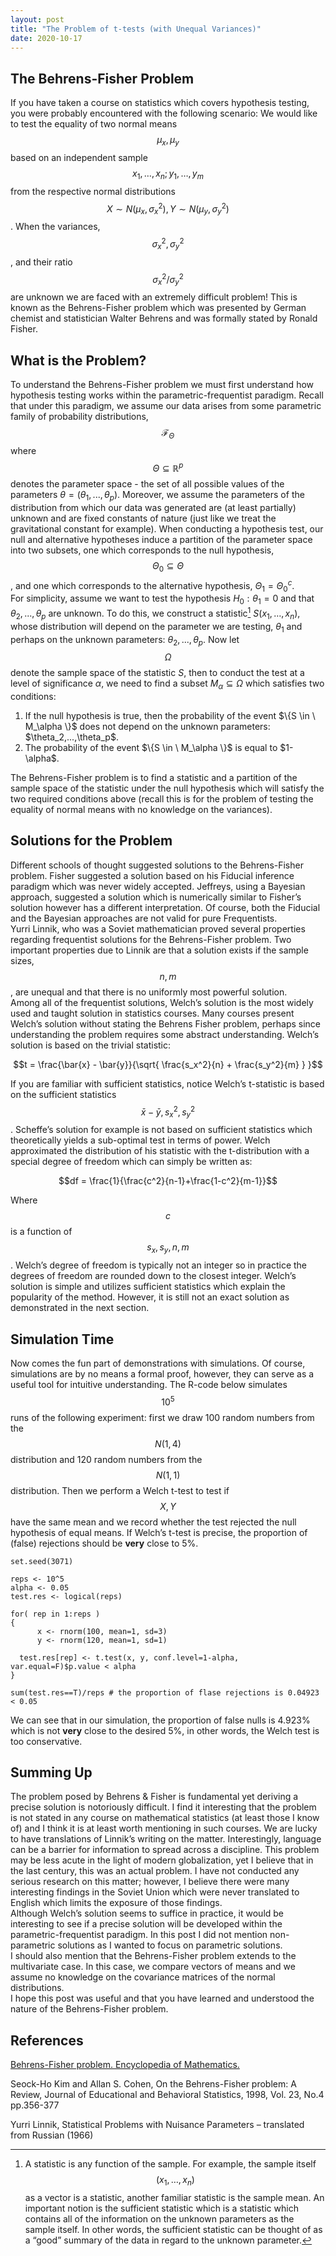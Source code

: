 ```yaml
---
layout: post
title: "The Problem of t-tests (with Unequal Variances)"
date: 2020-10-17
---
```


The Behrens-Fisher Problem
-------

If you have taken a course on statistics which covers hypothesis testing, you were probably encountered with the following scenario: We would like to test the equality of two normal means $$\mu_x, \mu_y$$ based on an independent sample $$x_1,…,x_n; y_1,…,y_m$$ from the respective normal distributions $$X \sim N(\mu_x,\sigma_x^2), Y \sim N(\mu_y, \sigma_y^2)$$. 
When the variances, $$\sigma_x^2, \sigma_y^2$$, and their ratio $$\sigma_x^2 / \sigma_y^2$$ are unknown we are faced with an extremely difficult problem! This is known as the Behrens-Fisher problem which was presented by German chemist and statistician Walter Behrens and was formally stated by Ronald Fisher.

What is the Problem?
---------------------

To understand the Behrens-Fisher problem we must first understand how hypothesis testing works within the parametric-frequentist paradigm. Recall that under this paradigm, we assume our data arises from some parametric family of probability distributions, $$\mathscr{F}_\Theta$$ where $$\Theta \subseteq \mathbb{R}^p$$ denotes the parameter space - the set of all possible values of the parameters $\theta=\left( \theta_1,...,\theta_p \right)$. Moreover, we assume the parameters of the distribution from which our data was generated are (at least partially) unknown and are fixed constants of nature (just like we treat the gravitational constant for example). When conducting a hypothesis test, our null and alternative hypotheses induce a partition of the parameter space into two subsets, one which corresponds to the null hypothesis, $$\Theta_0 \subseteq \Theta$$, and one which corresponds to the alternative hypothesis, $\Theta_1= \Theta_0^c$.  
For simplicity, assume we want to test the hypothesis $H_0: \theta_1=0$ and that $\theta_2,...,\theta_p$ are unknown. To do this, we construct a statistic[^1] $S(x_1,…,x_n)$, whose distribution will depend on the parameter we are testing, $\theta_1$ and perhaps on the unknown parameters: $\theta_2,...,\theta_p$. Now let $$\Omega$$ denote the sample space of the statistic $S$, then to conduct the test at a level of significance $\alpha$, we need to find a subset $M_\alpha \subseteq \Omega$ which satisfies two conditions:
<ol>
<li> If the null hypothesis is true, then the probability of the event $\{S \in \ M_\alpha \}$ does not depend on the unknown parameters: $\theta_2,...,\theta_p$. </li>
<li> The probability of the event $\{S \in \ M_\alpha \}$ is equal to $1-\alpha$. </li>
</ol>
The Behrens-Fisher problem is to find a statistic and a partition of the sample space of the statistic under the null hypothesis which will satisfy the two required conditions above (recall this is for the problem of testing the equality of normal means with no knowledge on the variances).

Solutions for the Problem
--------------------------

Different schools of thought suggested solutions to the Behrens-Fisher problem. Fisher suggested a solution based on his Fiducial inference paradigm which was never widely accepted. Jeffreys, using a Bayesian approach, suggested a solution which is numerically similar to Fisher’s solution however has a different interpretation. Of course, both the Fiducial and the Bayesian approaches are not valid for pure Frequentists.  
Yurri Linnik, who was a Soviet mathematician proved several properties regarding frequentist solutions for the Behrens-Fisher problem. Two important properties due to Linnik are that a solution exists if the sample sizes, $$n,m$$, are unequal and that there is no uniformly most powerful solution.  
Among all of the frequentist solutions, Welch’s solution is the most widely used and taught solution in statistics courses. Many courses present Welch’s solution without stating the Behrens Fisher problem, perhaps since understanding the problem requires some abstract understanding. Welch’s solution is based on the trivial statistic:

$$t = \frac{\bar{x} - \bar{y}}{\sqrt{ \frac{s_x^2}{n} + \frac{s_y^2}{m} } }$$

If you are familiar with sufficient statistics, notice Welch’s t-statistic is based on the sufficient statistics $$\bar{x} - \bar{y}, s_x^2, s_y^2$$. Scheffe’s solution for example is not based on sufficient statistics which theoretically yields a sub-optimal test in terms of power. Welch approximated the distribution of his statistic with the t-distribution with a special degree of freedom which can simply be written as:

$$df = \frac{1}{\frac{c^2}{n-1}+\frac{1-c^2}{m-1}}$$

Where $$c$$ is a function of $$s_x, s_y, n, m$$. Welch’s degree of freedom is typically not an integer so in practice the degrees of freedom are rounded down to the closest integer. 
Welch’s solution is simple and utilizes sufficient statistics which explain the popularity of the method. However, it is still not an exact solution as demonstrated in the next section.

Simulation Time
----------------

Now comes the fun part of demonstrations with simulations. Of course, simulations are by no means a formal proof, however, they can serve as a useful tool for intuitive understanding. The R-code below simulates $$10^5$$ runs of the following experiment: first we draw 100 random numbers from the $$N(1,4)$$ distribution and 120 random numbers from the $$N(1,1)$$ distribution. Then we perform a Welch t-test to test if $$X,Y$$ have the same mean and we record whether the test rejected the null hypothesis of equal means. If Welch’s t-test is precise, the proportion of (false) rejections should be **very** close to 5%. 

```
set.seed(3071)

reps <- 10^5
alpha <- 0.05 
test.res <- logical(reps)

for( rep in 1:reps )
{
      x <- rnorm(100, mean=1, sd=3)
      y <- rnorm(120, mean=1, sd=1)
  
  test.res[rep] <- t.test(x, y, conf.level=1-alpha, var.equal=F)$p.value < alpha
}

sum(test.res==T)/reps # the proportion of flase rejections is 0.04923 < 0.05

``` 

We can see that in our simulation, the proportion of false nulls is 4.923% which is not **very** close to the desired 5%, in other words, the Welch test is too conservative.

Summing Up
-----------

The problem posed by Behrens & Fisher is fundamental yet deriving a precise solution is notoriously difficult. I find it interesting that the problem is not stated in any course on mathematical statistics (at least those I know of) and I think it is at least worth mentioning in such courses. We are lucky to have translations of Linnik’s writing on the matter. Interestingly, language can be a barrier for information to spread across a discipline. This problem may be less acute in the light of modern globalization, yet I believe that in the last century, this was an actual problem. I have not conducted any serious research on this matter; however, I believe there were many interesting findings in the Soviet Union which were never translated to English which limits the exposure of those findings.   
Although Welch’s solution seems to suffice in practice, it would be interesting to see if a precise solution will be developed within the parametric-frequentist paradigm. In this post I did not mention non-parametric solutions as I wanted to focus on parametric solutions.  
I should also mention that the Behrens-Fisher problem extends to the multivariate case. In this case, we compare vectors of means and we assume no knowledge on the covariance matrices of the normal distributions.  
I hope this post was useful and that you have learned and understood the nature of the Behrens-Fisher problem.

[^1]: A statistic is any function of the sample. For example, the sample itself $$(x_1,…,x_n)$$ as a vector is a statistic, another familiar statistic is the sample mean. An important notion is the sufficient statistic which is a statistic which contains all of the information on the unknown parameters as the sample itself. In other words, the sufficient statistic can be thought of as a “good” summary of the data in regard to the unknown parameter.  

References
-----------

[Behrens-Fisher problem. Encyclopedia of Mathematics.](https://encyclopediaofmath.org/wiki/Behrens-Fisher_problem)

Seock-Ho Kim and Allan S. Cohen, On the Behrens-Fisher problem: A Review, Journal of Educational and Behavioral Statistics, 1998, Vol. 23, No.4 pp.356-377

Yurri Linnik, Statistical Problems with Nuisance Parameters – translated from Russian (1966)  


